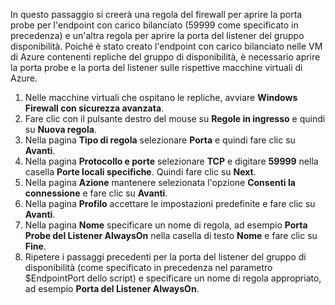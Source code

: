 In questo passaggio si creerà una regola del firewall per aprire la porta probe per l'endpoint con carico bilanciato (59999 come specificato in precedenza) e un'altra regola per aprire la porta del listener del gruppo disponibilità. Poiché è stato creato l'endpoint con carico bilanciato nelle VM di Azure contenenti repliche del gruppo di disponibilità, è necessario aprire la porta probe e la porta del listener sulle rispettive macchine virtuali di Azure.

1. Nelle macchine virtuali che ospitano le repliche, avviare **Windows Firewall con sicurezza avanzata**.
2. Fare clic con il pulsante destro del mouse su **Regole in ingresso** e quindi su **Nuova regola**.
3. Nella pagina **Tipo di regola** selezionare **Porta** e quindi fare clic su **Avanti**.
4. Nella pagina **Protocollo e porte** selezionare **TCP** e digitare **59999** nella casella **Porte locali specifiche**. Quindi fare clic su **Next**.
5. Nella pagina **Azione** mantenere selezionata l'opzione **Consenti la connessione** e fare clic su **Avanti**.
6. Nella pagina **Profilo** accettare le impostazioni predefinite e fare clic su **Avanti**.
7. Nella pagina **Nome** specificare un nome di regola, ad esempio **Porta Probe del Listener AlwaysOn** nella casella di testo **Nome** e fare clic su **Fine**.
8. Ripetere i passaggi precedenti per la porta del listener del gruppo di disponibilità (come specificato in precedenza nel parametro $EndpointPort dello script) e specificare un nome di regola appropriato, ad esempio **Porta del Listener AlwaysOn**.



<!--HONumber=Nov16_HO5-->


